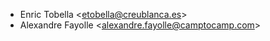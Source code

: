 - Enric Tobella \<<etobella@creublanca.es>\>
- Alexandre Fayolle \<<alexandre.fayolle@camptocamp.com>\>
